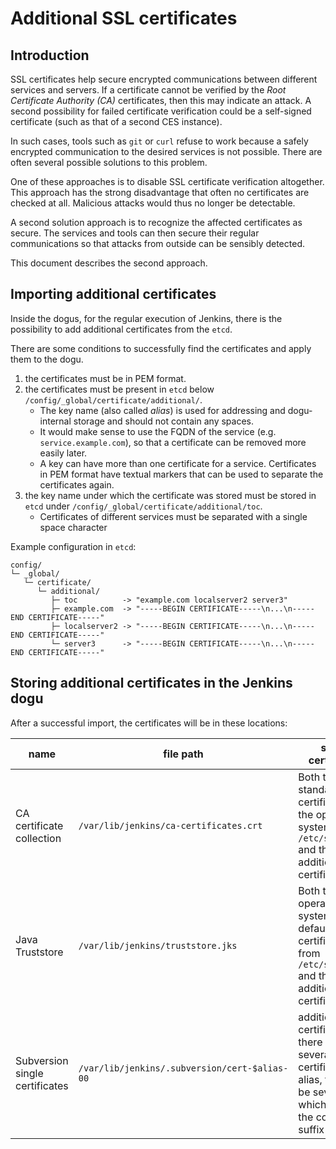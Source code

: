 # Additional SSL certificates

## Introduction

SSL certificates help secure encrypted communications between different services and servers. If a certificate cannot be verified by the _Root Certificate Authority (CA)_ certificates, then this may indicate an attack. A second possibility for failed certificate verification could be a self-signed certificate (such as that of a second CES instance).

In such cases, tools such as `git` or `curl` refuse to work because a safely encrypted communication to the desired services is not possible. There are often several possible solutions to this problem.

One of these approaches is to disable SSL certificate verification altogether. This approach has the strong disadvantage that often no certificates are checked at all. Malicious attacks would thus no longer be detectable.

A second solution approach is to recognize the affected certificates as secure. The services and tools can then secure their regular communications so that attacks from outside can be sensibly detected.

This document describes the second approach.

## Importing additional certificates

Inside the dogus, for the regular execution of Jenkins, there is the possibility to add additional certificates from the `etcd`.

There are some conditions to successfully find the certificates and apply them to the dogu.

1. the certificates must be in PEM format.
2. the certificates must be present in `etcd` below `/config/_global/certificate/additional/`.
   - The key name (also called _alias_) is used for addressing and dogu-internal storage and should not contain any spaces.
   - It would make sense to use the FQDN of the service (e.g. `service.example.com`), so that a certificate can be removed more easily later.
   - A key can have more than one certificate for a service. Certificates in PEM format have textual markers that can be used to separate the certificates again.
3. the key name under which the certificate was stored must be stored in `etcd` under `/config/_global/certificate/additional/toc`.
   - Certificates of different services must be separated with a single space character


Example configuration in `etcd`:

```
config/
└─ _global/
   └─ certificate/
      └─ additional/
         ├─ toc          -> "example.com localserver2 server3"
         ├─ example.com  -> "-----BEGIN CERTIFICATE-----\n...\n-----END CERTIFICATE-----"
         ├─ localserver2 -> "-----BEGIN CERTIFICATE-----\n...\n-----END CERTIFICATE-----"
         └─ server3      -> "-----BEGIN CERTIFICATE-----\n...\n-----END CERTIFICATE-----"
```

## Storing additional certificates in the Jenkins dogu

After a successful import, the certificates will be in these locations:

name | file path | stored certificates
-----|-----------|----------------------
CA certificate collection | `/var/lib/jenkins/ca-certificates.crt` | Both the standard CA certificates of the operating system from `/etc/ssl/certs/` and the additional certificates
Java Truststore | `/var/lib/jenkins/truststore.jks` | Both the operating system's default CA certificates from `/etc/ssl/certs/` and the additional certificates
Subversion single certificates | `/var/lib/jenkins/.subversion/cert-$alias-00` | additional certificates; if there are several certificates per alias, there will be several files which differ in the counter suffix

